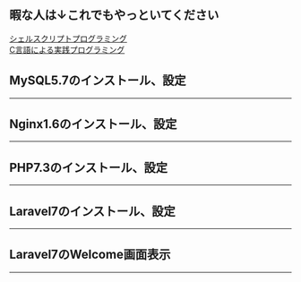 ## 暇な人は↓これでもやっといてください

[シェルスクリプトプログラミング](https://manual.atmark-techno.com/armadillo-guide/armadillo-guide-2_ja-2.2.0/ch05.html)
<br>
[C言語による実践プログラミング](https://manual.atmark-techno.com/armadillo-guide/armadillo-guide-2_ja-2.2.0/ch06.html)
<br>

## MySQL5.7のインストール、設定

***

## Nginx1.6のインストール、設定

***

## PHP7.3のインストール、設定

***

## Laravel7のインストール、設定

***

## Laravel7のWelcome画面表示

***
